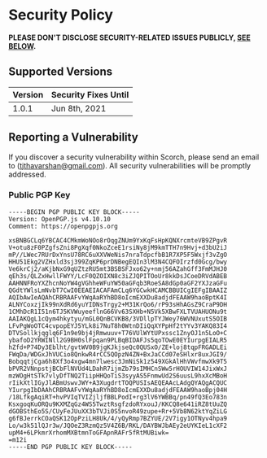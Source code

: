 # Security Policy

**PLEASE DON'T DISCLOSE SECURITY-RELATED ISSUES PUBLICLY, [SEE BELOW](#reporting-a-vulnerability).**

## Supported Versions

| Version | Security Fixes Until |
| ------- | -------------------- |
| 1.0.1   | Jun 8th, 2021        |

## Reporting a Vulnerability

If you discover a security vulnerability within Scorch, please send an email to <Thavarshan Thayananthajothy> (tjthavarshan@gmail.com). All security vulnerabilities will be promptly addressed.

### Public PGP Key

```
-----BEGIN PGP PUBLIC KEY BLOCK-----
Version: OpenPGP.js v4.10.10
Comment: https://openpgpjs.org

xsBNBGCLq6YBCAC4CMkmWoNOo8rOqgZNUm9YxKqFsHpKQNXrcmteVB9ZPgvR
V+otu8zF0PZgfsZni8PgXqf0NkoZceE1rsiNy8jM9kmTTH7n9Hvj+d3bU2iJ
mP//LWec7RUrDxYnsU78RC6uXXVWeNis7nraTdpcfbB1R7XP5F5Wxjf3vZgO
HHU51Ekg2VZHxld3sj399ZqKP6prDNBegEQIn3lM3N4CQFOIrzfd0Gcg/bwy
Ve6krCj2/aKjbNxG9qUZtzRU5mt3BSBSFJxo62y+nmj56AZahGff3FmMJHJ0
qEh3s/QLZxHwllFWYY/LcF0QZOIXN8c3iZJQPITOoUr8kkDsJCoeDRVdABEB
AAHNNFRoYXZhcnNoYW4gVGhheWFuYW50aGFqb3RoeSA8dGp0aGF2YXJzaGFu
QGdtYWlsLmNvbT7CwI0EEAEIACAFAmCLq6YGCwkHCAMCBBUICgIEFgIBAAIZ
AQIbAwIeAQAhCRBRAAFvYWqAaRYhBD8oIcmEXXDu8adjdFEAAW9haoBptK4I
ALNYCoxzjIk99nXdRd6yuYIDNsTrgy2+M31KrQo6/rP93sHhAGsZ9CraP9DH
1CMhDcR1I51n6TJ5KVWuyeeflnG66Vv63SXHb+N5Vk5XBwFXLTVUAHUONu9t
AAIAKQgL1cQym4hkytyu/mGL0QnBCVKB8/3VDllpTYJWey76WVNUxutS5OIB
LFvPgWoOTC4cvpopEYJ5YLk8i7NuT8h0WtnDIiQqXYPpHf2tYYv3YAKQ83I4
DTVSollkjqglq6F1n9e9bj4jRmwuuv+T76VUlWYtUPxssc1ZnyOJ1n5LoO+C
ybafoD2YRWINll2G9BH0slFpqan9PLBqBIDAFJs5qoTOwE0EYIurpgEIALR5
hZfd+P74Dy3Eblht/gvtWV0B9jgKJkjseQc0QUSxO/ZE+loj8tqpFRGADLEi
FWqDa/WDGxJhVUCio8QnkwR4rCC5QOpzN4ZN+BxJaCCd07eSHlxr8uxJGI9/
BobqqtjCga6h8Xf3o4xgw4mn7lwesc3JmNiSk1z549XGkAlHhVWvfmwXk9T5
bPVR2VNnpstjBCbFlNVUd4LDahR7ijmZb79sIMHCnSWw5rHOUVIW14JixWxJ
mzWOgHtSTk7vlyDfTNQ2TiipHHQoTiS3syyAS5FnmwUd2S6uusL9hxXcMBoH
rIikXtlIGyJlABmUswvJWY+A3XugdrtTOQPUSIsAEQEAAcLAdgQYAQgACQUC
YIurpgIbDAAhCRBRAAFvYWqAaRYhBD8oIcmEXXDu8adjdFEAAW9haoBpj04H
/18LfkgAqiRT+hvPVIqTVIZjljfBBLPodI+rg3lV6YWBBq/pn49fQ3Eo783n
KsxgoqKuORQu9KXMZqGz4WS5TwztRsgfzdoRYxouJ/KKCQ8e641iRZ8tUuZQ
dGOBSthEo5S/CUyFeJUuXX3bTVJi0S5nvoR49zupe+Rr+5Vb8N62ktYqZiLG
g6fBJerrkCOaQSK12OpPziLH8Uk/4/yQyRmp7BZYUE/2V7igy1OTNyv4hpa9
Lo/w3k51lQJr3w/JQOeZ3RzmQz5V4Z6B/RKL/DAYBWJbAEy2eUYKIeL1cXF2
upM4+6LPkmrXrhomMXBtmnToGFApnRAFr5fRtMUBiwk=
=m12i
-----END PGP PUBLIC KEY BLOCK-----
```
